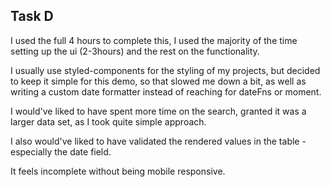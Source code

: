 ## Task D

I used the full 4 hours to complete this, I used the majority of the time setting up the ui (2-3hours) and the rest on the functionality.

I usually use styled-components for the styling of my projects, but decided to keep it simple for this demo, so that slowed me down a bit, as well as writing a custom date formatter instead of reaching for dateFns or moment.

I would've liked to have spent more time on the search, granted it was a larger data set, as I took quite simple approach.

I also would've liked to have validated the rendered values in the table - especially the date field.

It feels incomplete without being mobile responsive.
